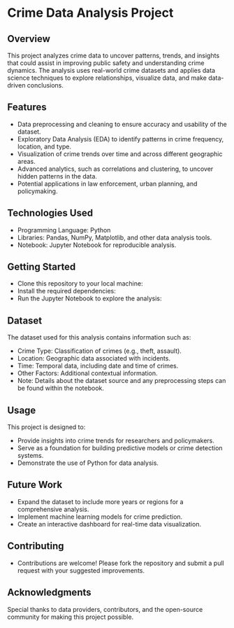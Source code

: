# Crime Data Analysis Project

## Overview
This project analyzes crime data to uncover patterns, trends, and insights that could assist in improving public safety and understanding crime dynamics. The analysis uses real-world crime datasets and applies data science techniques to explore relationships, visualize data, and make data-driven conclusions.

## Features
- Data preprocessing and cleaning to ensure accuracy and usability of the dataset.
- Exploratory Data Analysis (EDA) to identify patterns in crime frequency, location, and type.
- Visualization of crime trends over time and across different geographic areas.
- Advanced analytics, such as correlations and clustering, to uncover hidden patterns in the data.
- Potential applications in law enforcement, urban planning, and policymaking.
  
## Technologies Used
- Programming Language: Python
- Libraries: Pandas, NumPy, Matplotlib, and other data analysis tools.
- Notebook: Jupyter Notebook for reproducible analysis.

## Getting Started
- Clone this repository to your local machine:
- Install the required dependencies:
- Run the Jupyter Notebook to explore the analysis:

## Dataset
The dataset used for this analysis contains information such as:

- Crime Type: Classification of crimes (e.g., theft, assault).
- Location: Geographic data associated with incidents.
- Time: Temporal data, including date and time of crimes.
- Other Factors: Additional contextual information.
- Note: Details about the dataset source and any preprocessing steps can be found within the notebook.

## Usage
This project is designed to:

- Provide insights into crime trends for researchers and policymakers.
- Serve as a foundation for building predictive models or crime detection systems.
- Demonstrate the use of Python for data analysis.

## Future Work
- Expand the dataset to include more years or regions for a comprehensive analysis.
- Implement machine learning models for crime prediction.
- Create an interactive dashboard for real-time data visualization.

## Contributing
- Contributions are welcome! Please fork the repository and submit a pull request with your suggested improvements.


## Acknowledgments
Special thanks to data providers, contributors, and the open-source community for making this project possible.

